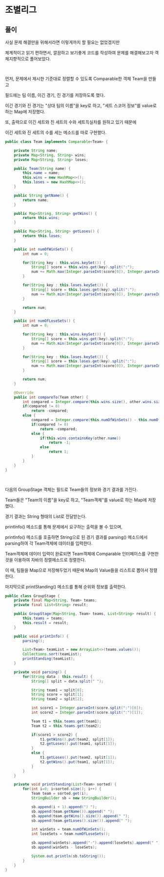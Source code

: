 # 조별리그

## 풀이

사실 문제 해결만을 위해서라면 이렇게까지 할 필요는 없었겠지만

체계적이고 읽기 편하면서, 깔끔하고 보기좋게 코드를 작성하여 문제를 해결해보고자 객체지향적으로 풀어보았다.

<br>

먼저, 문제에서 제시한 기준대로 정렬할 수 있도록 Comparable한 객체 Team을 만들고

필드에는 팀 이름, 이긴 경기, 진 경기를 저장하도록 했다. 

이긴 경기와 진 경기는 "상대 팀의 이름"을 key로 하고, "세트 스코어 정보"를 value로 하는 Map에 저장했다.

또, 출력으로 이긴 세트와 진 세트의 수와 세트득실차를 원하고 있기 때문에

이긴 세트와 진 세트의 수를 세는 메소드를 따로 구현했다.

```java
public class Team implements Comparable<Team> {

    private String name;
    private Map<String, String> wins;
    private Map<String, String> loses;

    public Team(String name) {
        this.name = name;
        this.wins = new HashMap<>();
        this.loses = new HashMap<>();
    }

    public String getName() {
        return name;
    }

    public Map<String, String> getWins() {
        return this.wins;
    }

    public Map<String, String> getLoses() {
        return this.loses;
    }

    public int numOfWinSets() {
        int num = 0;

        for(String key : this.wins.keySet()) {
            String[] score = this.wins.get(key).split(":");
            num += Math.max(Integer.parseInt(score[0]), Integer.parseInt(score[1]));
        }

        for(String key : this.loses.keySet()) {
            String[] score = this.loses.get(key).split(":");
            num += Math.min(Integer.parseInt(score[0]), Integer.parseInt(score[1]));
        }

        return num;
    }

    public int numOfLoseSets() {
        int num = 0;

        for(String key : this.wins.keySet()) {
            String[] score = this.wins.get(key).split(":");
            num += Math.min(Integer.parseInt(score[0]), Integer.parseInt(score[1]));
        }

        for(String key : this.loses.keySet()) {
            String[] score = this.loses.get(key).split(":");
            num += Math.max(Integer.parseInt(score[0]), Integer.parseInt(score[1]));
        }

        return num;
    }

    @Override
    public int compareTo(Team other) {
        int compared = Integer.compare(this.wins.size(), other.wins.size());
        if(compared != 0)
            return -compared;
        else {
            compared = Integer.compare(this.numOfWinSets() - this.numOfLoseSets(), other.numOfWinSets() - other.numOfLoseSets());
            if(compared != 0)
                return -compared;
            else {
                if(this.wins.containsKey(other.name))
                    return -1;
                else
                    return 1;
            }
        }
    }
}
```

<br>

다음의 GroupStage 객체는 필드로 Team들의 정보와 경기 결과를 가진다.

Team들은 "Team의 이름"을 key로 하고, "Team객체"를 value로 하는 Map에 저장했다.

경기 결과는 String 형태의 List로 전달받는다.

printInfo() 메소드를 통해 문제에서 요구하는 출력을 볼 수 있으며, 

printInfo() 메소드를 호출하면 String으로 된 경기 결과를 parsing() 메소드에서 parsing하여 각 Team객체에 데이터를 입력한다.

Team객체에 데이터 입력이 완료되면 Team객체에 Comparable 인터페이스를 구현한 것을 이용하여 자바의 정렬메소드로 정렬한다.

이 때, 팀들을 Map으로 저장해두었기 때문에 Map의 Value들을 리스트로 뽑아서 정렬한다.

마지막으로 printStanding() 메소드를 통해 순위와 정보를 출력한다.

```java
public class GroupStage {
    private final Map<String, Team> teams;
    private final List<String> result;

    public GroupStage(Map<String, Team> teams, List<String> result) {
        this.teams = teams;
        this.result = result;
    }

    public void printInfo() {
        parsing();

        List<Team> teamList = new ArrayList<>(teams.values());
        Collections.sort(teamList);
        printStanding(teamList);
    }

    private void parsing() {
        for(String data : this.result) {
            String[] split = data.split(" ");

            String team1 = split[0];
            String score = split[1];
            String team2 = split[2];

            int score1 = Integer.parseInt(score.split(":")[0]);
            int score2 = Integer.parseInt(score.split(":")[1]);

            Team t1 = this.teams.get(team1);
            Team t2 = this.teams.get(team2);

            if(score1 > score2) {
                t1.getWins().put(team2, split[1]);
                t2.getLoses().put(team1, split[1]);
            }
            else {
                t1.getLoses().put(team2, split[1]);
                t2.getWins().put(team1, split[1]);
            }
        }
    }

    private void printStanding(List<Team> sorted) {
        for(int i=0; i<sorted.size(); i++) {
            Team team = sorted.get(i);
            StringBuilder sb = new StringBuilder();

            sb.append(i + 1).append(") ");
            sb.append(team.getName()).append(" ");
            sb.append(team.getWins().size()).append(" ");
            sb.append(team.getLoses().size()).append(" ");

            int winSets = team.numOfWinSets();
            int loseSets = team.numOfLoseSets();

            sb.append(winSets).append("-").append(loseSets).append(" ");
            sb.append(winSets - loseSets);

            System.out.println(sb.toString());
        }
    }
}
```
